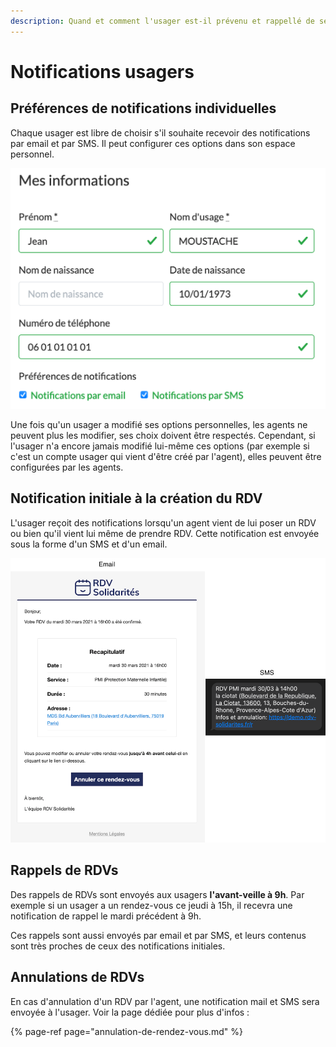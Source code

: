 ```yaml
---
description: Quand et comment l'usager est-il prévenu et rappellé de ses RDVs à venir ?
---
```


# Notifications usagers

## Préférences de notifications individuelles

Chaque usager est libre de choisir s'il souhaite recevoir des notifications par email et par SMS. Il peut configurer ces options dans son espace personnel. 

![Configuration des notifications par les usagers](../.gitbook/assets/screenshot-2021-04-06-at-10.51.30.png)

Une fois qu'un usager a modifié ses options personnelles, les agents ne peuvent plus les modifier, ses choix doivent être respectés. Cependant, si l'usager n'a encore jamais modifié lui-même ces options \(par exemple si c'est un compte usager qui vient d'être créé par l'agent\), elles peuvent être configurées par les agents.

## Notification initiale à la création du RDV

L'usager reçoit des notifications lorsqu'un agent vient de lui poser un RDV ou bien qu'il vient lui même de prendre RDV. Cette notification est envoyée sous la forme d'un SMS et d'un email.

![Emails et SMS envoy&#xE9;s lors de la cr&#xE9;ation du RDV](../.gitbook/assets/screenshot-2021-04-06-at-10.54.37.png)

## Rappels de RDVs

Des rappels de RDVs sont envoyés aux usagers **l'avant-veille à 9h**. Par exemple si un usager a un rendez-vous ce jeudi à 15h, il recevra une notification de rappel le mardi précédent à 9h.

Ces rappels sont aussi envoyés par email et par SMS, et leurs contenus sont très proches de ceux des notifications initiales.

## Annulations de RDVs

En cas d'annulation d'un RDV par l'agent, une notification mail et SMS sera envoyée à l'usager. Voir la page dédiée pour plus d'infos :

{% page-ref page="annulation-de-rendez-vous.md" %}





